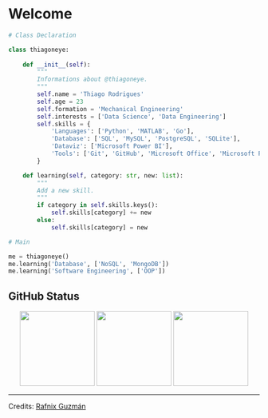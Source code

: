 # Welcome

```python
# Class Declaration

class thiagoneye:
  
    def __init__(self):
        """
        Informations about @thiagoneye.
        """
        self.name = 'Thiago Rodrigues'
        self.age = 23
        self.formation = 'Mechanical Engineering'
        self.interests = ['Data Science', 'Data Engineering']
        self.skills = {
            'Languages': ['Python', 'MATLAB', 'Go'],
            'Database': ['SQL', 'MySQL', 'PostgreSQL', 'SQLite'],
            'Dataviz': ['Microsoft Power BI'],
            'Tools': ['Git', 'GitHub', 'Microsoft Office', 'Microsoft Power Apps', 'LaTeX']
        }

    def learning(self, category: str, new: list):
        """
        Add a new skill.
        """
        if category in self.skills.keys():
            self.skills[category] += new
        else:
            self.skills[category] = new

# Main

me = thiagoneye()
me.learning('Database', ['NoSQL', 'MongoDB'])
me.learning('Software Engineering', ['OOP'])
```

## GitHub Status

<p align= "center">
  <img height="150" src="https://github-readme-stats.vercel.app/api?username=thiagoneye&theme=react&show_icons=true&include_all_commits=false&hide_border=true" />
  <img height="150" src="https://github-readme-streak-stats.herokuapp.com/?user=thiagoneye&theme=react&hide_border=true&date_format=M%20j%5B%2C%20Y%5D" />
  <img height="150" src="https://github-readme-stats.vercel.app/api/top-langs/?username=thiagoneye&theme=react&hide_border=true&layout=compact" />
</p>

---

Credits: [Rafnix Guzmán](https://github.com/rafnixg/)

<!---
<p align="left"> <img src="https://komarev.com/ghpvc/?username=thiagoneye" alt="thiagoneye" /> </p>

thiagoneye/thiagoneye is a ✨ special ✨ repository because its `README.md` (this file) appears on your GitHub profile.
You can click the Preview link to take a look at your changes.
--->
